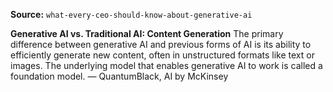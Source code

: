 **Source:** `what-every-ceo-should-know-about-generative-ai`

**Generative AI vs. Traditional AI: Content Generation**
The primary difference between generative AI and previous forms of AI is its ability to efficiently generate new content, often in unstructured formats like text or images. The underlying model that enables generative AI to work is called a foundation model. — QuantumBlack, AI by McKinsey
